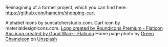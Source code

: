 Reimagining of a former project, which you can find here: https://github.com/hametm/shopping-cart 

Alphabet icons by suncatcherstudio.com.
Cart icon by materialdesignicons.com.
<a href="https://www.flaticon.com/free-icons/letter-a" title="letter a icons">Logo created by Roundicons Premium - Flaticon</a>
<a href="https://www.flaticon.com/free-icons/abc" title="abc icons">Abc icon created by Good Ware - Flaticon</a>
Home page photo by <a href="https://unsplash.com/@craftedbygc?utm_source=unsplash&utm_medium=referral&utm_content=creditCopyText">Green Chameleon</a> on <a href="https://unsplash.com/s/photos/hand-writing?utm_source=unsplash&utm_medium=referral&utm_content=creditCopyText">Unsplash</a>
  
  
